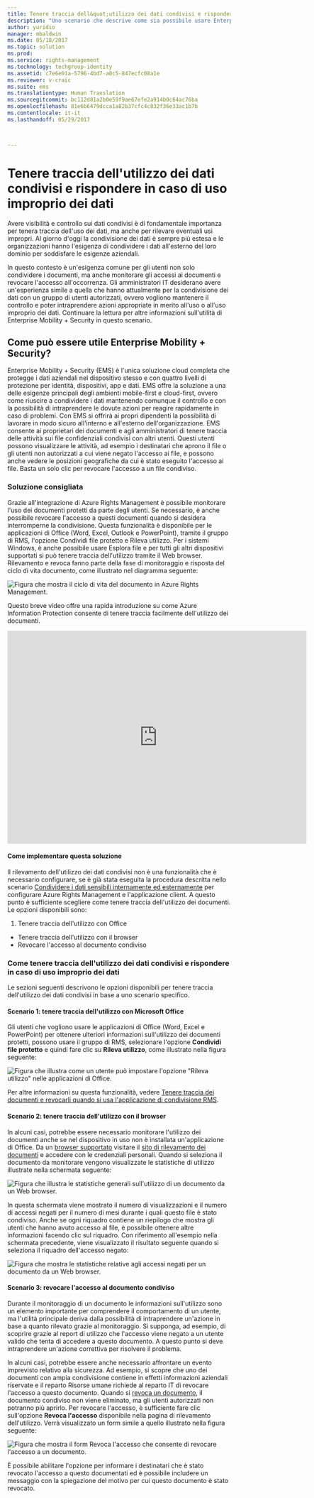 ```yaml
---
title: Tenere traccia dell&quot;utilizzo dei dati condivisi e rispondere in caso di uso improprio dei dati | Microsoft Docs
description: "Uno scenario che descrive come sia possibile usare Enterprise Mobility + Security per tenere traccia dell&quot;uso dei dati condivisi e rispondere in caso di uso improprio sfruttando le funzionalità di Azure Rights Management."
author: yuridio
manager: mbaldwin
ms.date: 05/18/2017
ms.topic: solution
ms.prod: 
ms.service: rights-management
ms.technology: techgroup-identity
ms.assetid: c7e6e01a-5796-4bd7-a0c5-847ecfc08a1e
ms.reviewer: v-craic
ms.suite: ems
ms.translationtype: Human Translation
ms.sourcegitcommit: bc112d81a2b0e59f9ae67efe2a914b0c64ac76ba
ms.openlocfilehash: 81e6b6479dcca1a82b37cfc4c832f36e33ac1b7b
ms.contentlocale: it-it
ms.lasthandoff: 05/29/2017



---
```


# <a name="track-usage-of-shared-data-and-respond-to-data-abuse"></a>Tenere traccia dell'utilizzo dei dati condivisi e rispondere in caso di uso improprio dei dati

Avere visibilità e controllo sui dati condivisi è di fondamentale importanza per tenera traccia dell'uso dei dati, ma anche per rilevare eventuali usi impropri. Al giorno d'oggi la condivisione dei dati è sempre più estesa e le organizzazioni hanno l'esigenza di condividere i dati all'esterno del loro dominio per soddisfare le esigenze aziendali.

In questo contesto è un'esigenza comune per gli utenti non solo condividere i documenti, ma anche monitorare gli accessi ai documenti e revocare l'accesso all'occorrenza. Gli amministratori IT desiderano avere un'esperienza simile a quella che hanno attualmente per la condivisione dei dati con un gruppo di utenti autorizzati, ovvero vogliono mantenere il controllo e poter intraprendere azioni appropriate in merito all'uso o all'uso improprio dei dati. Continuare la lettura per altre informazioni sull'utilità di Enterprise Mobility + Security in questo scenario.

## <a name="how-can-enterprise-mobility--security-help-you"></a>Come può essere utile Enterprise Mobility + Security?
Enterprise Mobility + Security (EMS) è l'unica soluzione cloud completa che protegge i dati aziendali nel dispositivo stesso e con quattro livelli di protezione per identità, dispositivi, app e dati. EMS offre la soluzione a una delle esigenze principali degli ambienti mobile-first e cloud-first, ovvero come riuscire a condividere i dati mantenendo comunque il controllo e con la possibilità di intraprendere le dovute azioni per reagire rapidamente in caso di problemi. Con EMS si offrirà ai propri dipendenti la possibilità di lavorare in modo sicuro all'interno e all'esterno dell'organizzazione. EMS consente ai proprietari dei documenti e agli amministratori di tenere traccia delle attività sui file confidenziali condivisi con altri utenti. Questi utenti possono visualizzare le attività, ad esempio i destinatari che aprono il file o gli utenti non autorizzati a cui viene negato l'accesso ai file, e possono anche vedere le posizioni geografiche da cui è stato eseguito l'accesso ai file. Basta un solo clic per revocare l'accesso a un file condiviso.

### <a name="recommended-solution"></a>Soluzione consigliata
Grazie all'integrazione di Azure Rights Management è possibile monitorare l'uso dei documenti protetti da parte degli utenti. Se necessario, è anche possibile revocare l'accesso a questi documenti quando si desidera interromperne la condivisione. Questa funzionalità è disponibile per le applicazioni di Office (Word, Excel, Outlook e PowerPoint), tramite il gruppo di RMS, l'opzione Condividi file protetto e Rileva utilizzo. Per i sistemi Windows, è anche possibile usare Esplora file e per tutti gli altri dispositivi supportati si può tenere traccia dell'utilizzo tramite il Web browser. Rilevamento e revoca fanno parte della fase di monitoraggio e risposta del ciclo di vita documento, come illustrato nel diagramma seguente:

![Figura che mostra il ciclo di vita del documento in Azure Rights Management.](./media/infoprotect-track-usage-scenario/infoprotect-track-usage-scenario-fig1.png)

Questo breve video offre una rapida introduzione su come Azure Information Protection consente di tenere traccia facilmente dell'utilizzo dei documenti.

<iframe width="675" height="480" src="https://sec.ch9.ms/ch9/76ac/35499c0a-859c-4a3e-9a5c-fa4e5d0e76ac/AzureRMSDocumentTrackingandRevocation_high.mp4 " frameborder="0" allowfullscreen></iframe>

#### <a name="how-to-implement-this-solution"></a>Come implementare questa soluzione
Il rilevamento dell'utilizzo dei dati condivisi non è una funzionalità che è necessario configurare, se è già stata eseguita la procedura descritta nello scenario [Condividere i dati sensibili internamente ed esternamente](https://docs.microsoft.com/enterprise-mobility-security/solutions/share-sensitive-data) per configurare Azure Rights Management e l'applicazione client. A questo punto è sufficiente scegliere come tenere traccia dell'utilizzo dei documenti. Le opzioni disponibili sono:

1. Tenere traccia dell'utilizzo con Office
- Tenere traccia dell'utilizzo con il browser
- Revocare l'accesso al documento condiviso

### <a name="how-to-track-usage-of-shared-data-and-respond-to-data-abuse"></a>Come tenere traccia dell'utilizzo dei dati condivisi e rispondere in caso di uso improprio dei dati
Le sezioni seguenti descrivono le opzioni disponibili per tenere traccia dell'utilizzo dei dati condivisi in base a uno scenario specifico.

#### <a name="scenario-1-track-usage-using-microsoft-office"></a>Scenario 1: tenere traccia dell'utilizzo con Microsoft Office
Gli utenti che vogliono usare le applicazioni di Office (Word, Excel e PowerPoint) per ottenere ulteriori informazioni sull'utilizzo dei documenti protetti, possono usare il gruppo di RMS, selezionare l'opzione **Condividi file protetto** e quindi fare clic su **Rileva utilizzo**, come illustrato nella figura seguente:

![Figura che illustra come un utente può impostare l'opzione "Rileva utilizzo" nelle applicazioni di Office.](./media/infoprotect-track-usage-scenario/infoprotect-track-usage-scenario-fig2.png)

Per altre informazioni su questa funzionalità, vedere [Tenere traccia dei documenti e revocarli quando si usa l'applicazione di condivisione RMS](https://docs.microsoft.com/information-protection/rms-client/sharing-app-track-revoke).

#### <a name="scenario-2-track-usage-using-browser"></a>Scenario 2: tenere traccia dell'utilizzo con il browser
In alcuni casi, potrebbe essere necessario monitorare l'utilizzo dei documenti anche se nel dispositivo in uso non è installata un'applicazione di Office. Da un [browser supportato](https://docs.microsoft.com/rights-management/rms-client/sharing-app-track-revoke) visitare il [sito di rilevamento dei documenti](http://go.microsoft.com/fwlink/?LinkId=529562) e accedere con le credenziali personali. Quando si seleziona il documento da monitorare vengono visualizzate le statistiche di utilizzo illustrate nella schermata seguente:

![Figura che illustra le statistiche generali sull'utilizzo di un documento da un Web browser.](./media/infoprotect-track-usage-scenario/infoprotect-track-usage-scenario-fig3.png)

In questa schermata viene mostrato il numero di visualizzazioni e il numero di accessi negati per il numero di mesi durante i quali questo file è stato condiviso. Anche se ogni riquadro contiene un riepilogo che mostra gli utenti che hanno avuto accesso al file, è possibile ottenere altre informazioni facendo clic sul riquadro. Con riferimento all'esempio nella schermata precedente, viene visualizzato il risultato seguente quando si seleziona il riquadro dell'accesso negato:

![Figura che mostra le statistiche relative agli accessi negati per un documento da un Web browser.](./media/infoprotect-track-usage-scenario/infoprotect-track-usage-scenario-fig4.png)

#### <a name="scenario-3-revoke-access-to-shared-document"></a>Scenario 3: revocare l'accesso al documento condiviso

Durante il monitoraggio di un documento le informazioni sull'utilizzo sono un elemento importante per comprendere il comportamento di un utente, ma l'utilità principale deriva dalla possibilità di intraprendere un'azione in base a quanto rilevato grazie al monitoraggio. Si supponga, ad esempio, di scoprire grazie al report di utilizzo che l'accesso viene negato a un utente valido che tenta di accedere a questo documento. A questo punto si deve intraprendere un'azione correttiva per risolvere il problema.

In alcuni casi, potrebbe essere anche necessario affrontare un evento imprevisto relativo alla sicurezza. Ad esempio, si scopre che uno dei documenti con ampia condivisione contiene in effetti informazioni aziendali riservate e il reparto Risorse umane richiede al reparto IT di revocare l'accesso a questo documento. Quando si [revoca un documento](https://docs.microsoft.com/rights-management/rms-client/sharing-app-track-revoke), il documento condiviso non viene eliminato, ma gli utenti autorizzati non potranno più aprirlo. Per revocare l'accesso, è sufficiente fare clic sull'opzione **Revoca l'accesso** disponibile nella pagina di rilevamento dell'utilizzo. Verrà visualizzato un form simile a quello illustrato nella figura seguente:

![Figura che mostra il form Revoca l'accesso che consente di revocare l'accesso a un documento.](./media/infoprotect-track-usage-scenario/infoprotect-track-usage-scenario-fig5.png)

È possibile abilitare l'opzione per informare i destinatari che è stato revocato l'accesso a questo documentati ed è possibile includere un messaggio con la spiegazione del motivo per cui questo documento è stato revocato.

